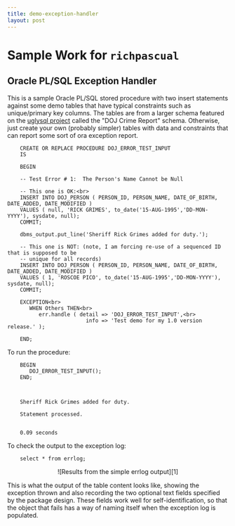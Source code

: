 ```yaml
---
title: demo-exception-handler
layout: post
---
```


# Sample Work for `richpascual`

## Oracle PL/SQL Exception Handler

This is a sample Oracle PL/SQL stored procedure with two insert statements against some demo tables that have typical constraints such as unique/primary key columns.  The tables are from a larger schema featured on the [uglysql project](http://github.com/richardpascual/uglysql) called the "DOJ Crime Report" schema.  Otherwise, just create your own (probably simpler) tables with data and constraints that can report some sort of ora exception report. 


        CREATE OR REPLACE PROCEDURE DOJ_ERROR_TEST_INPUT 
		IS
        
		BEGIN

        -- Test Error # 1:  The Person's Name Cannot be Null
   
        -- This one is OK:<br>
        INSERT INTO DOJ_PERSON ( PERSON_ID, PERSON_NAME, DATE_OF_BIRTH, DATE_ADDED, DATE_MODIFIED )
        VALUES ( null, 'RICK GRIMES', to_date('15-AUG-1995','DD-MON-YYYY'), sysdate, null);
        COMMIT;

        dbms_output.put_line('Sheriff Rick Grimes added for duty.');

        -- This one is NOT: (note, I am forcing re-use of a sequenced ID that is supposed to be 
		-- unique for all records)
        INSERT INTO DOJ_PERSON ( PERSON_ID, PERSON_NAME, DATE_OF_BIRTH, DATE_ADDED, DATE_MODIFIED )
        VALUES ( 1, 'ROSCOE PICO', to_date('15-AUG-1995','DD-MON-YYYY'), sysdate, null);
        COMMIT;

        EXCEPTION<br>
           WHEN Others THEN<br>
              err.handle ( detail => 'DOJ_ERROR_TEST_INPUT',<br> 
			                 info => 'Test demo for my 1.0 version release.' );

        END;


To run the procedure:

        BEGIN
           DOJ_ERROR_TEST_INPUT();
        END;

		
		
        Sheriff Rick Grimes added for duty.

        Statement processed.


        0.09 seconds

		
To check the output to the exception log:		
		
        select * from errlog;
		
		
<div align="center">![Results from the simple errlog output][1]</div>		


This is what the output of the table content looks like, showing the exception thrown and also recording the two optional text fields specified by the package design.  These fields work well for self-identification, so that the object that fails has a way of naming itself when the exception log is populated.
		


		

[1]:http://richardpascual.github.io/images/errlog-simple-output.jpg
		
        		
		
